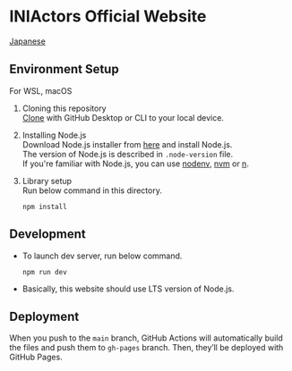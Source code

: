 # INIActors Official Website
[Japanese](README.md)  

## Environment Setup
For WSL, macOS
1. Cloning this repository  
[Clone](https://docs.github.com/en/github/creating-cloning-and-archiving-repositories/cloning-a-repository-from-github/cloning-a-repository) with GitHub Desktop or CLI to your local device.  

2. Installing Node.js   
Download Node.js installer from [here](https://nodejs.org/en/) and install Node.js.  
The version of Node.js is described in  `.node-version` file.  
If you're familiar with Node.js, you can use [nodenv](https://github.com/nodenv/nodenv), [nvm](https://github.com/nvm-sh/nvm) or [n](https://github.com/tj/n).  

3. Library setup  
Run below command in this directory.  
    ```shell
    npm install
    ```

## Development
- To launch dev server, run below command.  
    ```shell
    npm run dev
    ```
- Basically, this website should use LTS version of Node.js.

## Deployment
When you push to the `main` branch, GitHub Actions will automatically build the files and push them to `gh-pages` branch. Then, they’ll be deployed with GitHub Pages.